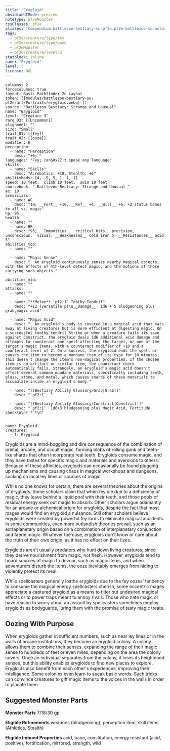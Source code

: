 ```yaml
---
title: "Erygloid"
obsidianUIMode: preview
noteType: pf2eMonster
cssClasses: pf2e
aliases: "Compendium.battlezoo-bestiary-su-pf2e.pf2e-battlezoo-su-actors.Actor.l6Lqu6V8r4k8axyT" 
tags:
  - pf2e/creature/type/fey
  - pf2e/creature/type/ooze
  - pf2eMonster
  - pf2e/creature/level/3
statblock: inline
name: "Erygloid"
level: 3
license: OGL
---
```


```statblock
columns: 2
forcecolumns: true
layout: Basic Pathfinder 2e Layout
token: [[modules/battlezoo-bestiary-su-pf2e/art/Portraits/erygloid.webp| ]]
source: "Battlezoo Bestiary: Strange and Unusual"
name: "Erygloid"
level: "Creature 3"
rare_03: [[Uncommon]]
alignment: ""
size: "Small"
trait_01: [[fey]]
trait_02: [[ooze]]
modifier: 6
perception:
  - name: "Perception"
    desc: "+6; "
languages: "Fey; can&#x27;t speak any language"
skills:
  - name: "Skills"
    desc: "Acrobatics: +10, Stealth: +6"
abilityMods: [4, -5, 5, 1, 1, 1]
speed: 10 feet,  climb 10 feet,  swim 10 feet
sourcebook: "_Battlezoo Bestiary: Strange and Unusual_"
ac: 10
armorclass:
  - name: AC
    desc: "10; __Fort__ +10, __Ref__ +4, __Will__ +6; +2 status bonus to all vs. magic"
hp: 95
health:
  - name: ""
  - name: HP
    desc: "95; __Immunities__  critical hits,  precision,  unconscious,  visual; __Weaknesses__ cold iron 5; __Resistances__ acid 5"
abilities_top:
  - name: ""

  - name: "Magic Sense"
    desc: "  An erygloid continuously senses nearby magical objects, with the effects of 4th-level detect magic, and the motions of those carrying such objects."

abilities_mid:
  - name: ""
attacks:
  - name: ""

  - name: "**Melee** `pf2:1` Toothy Tendril"
    desc: "+12 (versatile p)\n__Damage__  1d6 + 5 bludgeoning plus grab,magic-acid"

  - name: "Magic Acid"
    desc: "  An erygloid's body is covered in a magical acid that eats away at living creatures but is more efficient at digesting magic. On a successful toothy tendril Strike or when a creature fails its save against Constrict, the erygloid deals 1d6 additional acid damage and attempts to counteract one spell affecting the target, or one of the target's magic items, with a counteract modifier of +10 and a counteract level of 2. On a success, the erygloid ends the spell or causes the item to become a mundane item of its type for 10 minutes; this doesn't change the item's non-magical properties. If the chosen item is an artifact or similar item, the counteract check automatically fails. Strangely, an erygloid's magic acid doesn't affect several common mundane materials, specifically including teeth, glass, stone, and metal, which causes shards of these materials to accumulate inside an erygloid's body."

  - name: "[[Bestiary Ability Glossary/Grab|Grab]]"
    desc: "`pf2:1`  "

  - name: "[[Bestiary Ability Glossary/Constrict|Constrict]]"
    desc: "`pf2:1`  1d6+3 bludgeoning plus Magic Acid, Fortitude check\n\n* * *\n"
 
```

```encounter-table
name: Erygloid
creatures:
  - 1: Erygloid
```



Erygloids are a mind-boggling and dire consequence of the combination of primal, arcane, and occult magic, forming blobs of rolling gunk and teeth-like shards that often incorporate real teeth. Erygloids consume magic, and they have tastes for specific magic and materials and aversions to others. Because of these affinities, erygloids can occasionally be found plugging up mechanisms and causing chaos in magical workshops and dungeons, sucking on local ley lines or sources of magic.

While no one knows for certain, there are several theories about the origins of erygloids. Some scholars claim that when fey die due to a deficiency of magic, they leave behind a liquid pool with their teeth, and those pools of residual energy seek out magic to absorb. Other scholars argue adamantly for an arcane or alchemical origin for erygloids, despite the fact that most mages would find an erygloid a nuisance. Still other scholars believe erygloids were created by powerful fey lords to eliminate magical accidents. In some communities, even more outlandish theories prevail, such as an extraplanetary origin based on a combination of interplanetary conjunction and faerie magic. Whatever the case, erygloids don't know or care about the truth of their own origin, as it has no effect on their lives.

Erygloids aren't usually predators who hunt down living creatures, since they derive nourishment from magic, not flesh. However, erygloids tend to hoard sources of magic to devour, such as magic items, and when adventurers disturb the items, the ooze inevitably emerges from hiding to violently protect its meal.

While spellcasters generally loathe erygloids due to the fey oozes' tendency to consume the magical energy spellcasters cherish, some eccentric mages appreciate a captured erygloid as a means to filter out undesired magical effects or to power traps meant to annoy rivals. Those who hate magic or have reason to worry about an assault by spellcasters sometimes employ erygloids as bodyguards, luring them with the promise of tasty magic treats.

## Oozing With Purpose

When erygloids gather in sufficient numbers, such as near ley lines or in the walls of arcane institutions, they become an erygloid colony. A colony allows them to combine their senses, expanding the range of their magic sense to hundreds of feet or even miles, depending on the area the colony covers. Once an individual separates from the colony, it loses its heightened senses, but this ability enables erygloids to find new places to explore. Erygloids also benefit from each other's experiences, improving their intelligence. Some colonies even learn to speak basic words. Such tricks can convince creatures to gift magic items to the voices in the walls in order to placate them.

## Suggested Monster Parts

**Monster Parts** 7/18/30 gp

**Eligible Refinements** weapons (bludgeoning), perception item, skill items (Athletics, Stealth)

**Eligible Imbued Properties** acid, bane, constitution, energy resistant (acid, positive), fortification, mirrored, strength, wild
